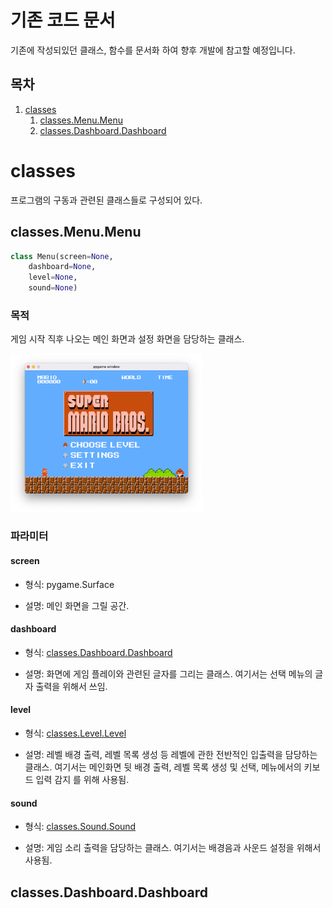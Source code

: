 # 기존 코드 문서

기존에 작성되있던 클래스, 함수를 문서화 하여 향후 개발에 참고할 예정입니다.

## 목차

1. [classes](#classes)
   1. [classes.Menu.Menu](#classesmenumenu)
   2. [classes.Dashboard.Dashboard](#classesdashboarddashboard)

# classes

프로그램의 구동과 관련된 클래스들로 구성되어 있다.

## classes.Menu.Menu

```py
class Menu(screen=None,
	dashboard=None,
	level=None,
	sound=None)
```

### 목적

게임 시작 직후 나오는 메인 화면과 설정 화면을 담당하는 클래스.

<img src="./img/docs/supermario_main.png" alt="supermario_main" style="zoom:30%;" />

### 파라미터

#### screen

* 형식: pygame.Surface

* 설명: 메인 화면을 그릴 공간.

#### dashboard

* 형식: [classes.Dashboard.Dashboard](#classesdashboarddashboard)

* 설명: 화면에 게임 플레이와 관련된 글자를 그리는 클래스. 여기서는 선택 메뉴의 글자 출력을 위해서 쓰임.

#### level

* 형식: [classes.Level.Level](#classeslevellevel)

* 설명: 레벨 배경 출력, 레벨 목록 생성 등 레벨에 관한 전반적인 입출력을 담당하는 클래스. 여기서는 메인화면 뒷 배경 출력, 레벨 목록 생성 및 선택, 메뉴에서의 키보드 입력 감지 를 위해 사용됨.

#### sound

* 형식: [classes.Sound.Sound](#classessoundsound)

* 설명: 게임 소리 출력을 담당하는 클래스. 여기서는 배경음과 사운드 설정을 위해서 사용됨.

## classes.Dashboard.Dashboard

